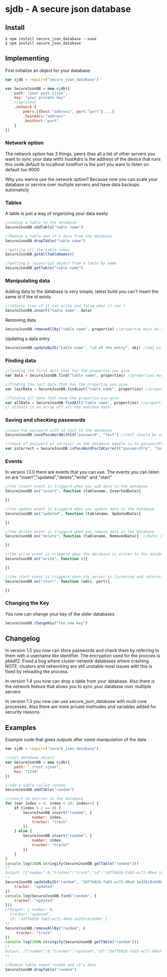 # sjdb - A secure json database

## Install
```shell
$ npm install secure_json_database --save 
$ npm install secure_json_database
```

## Implementing
First initialize an object for your database.
```js
var sjdb = require("secure_json_database")

var SecureJsonDB = new sjdb({
    path: "your path.sjson",
    key: "your private key"
    //optional
    ,network:{
        peers:[{host:"address", port:"port"},...]
        ,hostAdrs:"address"
        ,hostPort:"port"
    }
})
```
### Network option
The network option has 3 things, peers (has all a list of other servers you want to sync your data with)
hostAdrs is the address of the device that runs this code default to localhost
hostPort is the port you want to listen on default too 9000

Why you wanna use the network option? Because now you can scale your database or service over multiple servers and have data backups automaticly

### Tables
A table is just a way of organizing your data easily

```js
//adding a table to the database
SecureJsonDB.addTable("table name")

//Remove a table and it's data from the database
SecureJsonDB.dropTable("table name")

//getting all the table names
SecureJsonDB.getAllTableNames()

//getting a javascript object from a table by name
SecureJsonDB.getTable("table name")
```

### Manipulating data
Adding data to the database is very simple, latest build you can't insert the same id if the id exists

```js
//returns true if it can write and false when it can't
SecureJsonDB.insert("table name", data)
```

Removing data

```js
SecureJsonDB.removeAllBy("table name", propertie) //propertie must be a object for example {id: "the id of a entry"}
```

Updating a data entry

```js
SecureJsonDB.updateByID("table name", "id of the entry", obj) //obj is an object with the uptedated data in it
```

### Finding data

```js
//finding the first data that has the propertie you give
var data = SecureJsonDB.find("table name", properties) //properties must be an object

//finding the last data that has the propertie you give
var lastData = SecureJsonDB.findLast("table name", properties) //properties must be an object

//finding all data that have the propertie you give
var allData = SecureJsonDB.findAll("table name", properties) //properties must be an object
// allData is an array off all the matched data
```

### Saving and checking passwords

```js
//save the password with id test to the database
SecureJsonDB.savePassWordWithId("password", "test") //test should be unique

//check if password of id(test) in the database equele is to passwordTry and return a boolean
var isCorrect = SecureJsonDB.isPassWordForIdCorrect("passwordTry", "test")
```

### Events

In version 1.1.0 there are events that you can use. The events you can listen on are "insert","updated","delete","write" and "start"

```js
//the insert event is triggerd when you add data to the database
SecureJsonDB.on("insert", function (tablename, InsertedData){

})

//the update event is triggerd when you update data in the database
SecureJsonDB.on("updated", function (tablename, UpdatedData){

})

//the delete event is triggerd when you remove data in the database
SecureJsonDB.on("delete", function (tablename, RemovedData){  //Note: RemovedData is an array of all entries that are removed 

})

//the write event is triggerd when the database is writen to the database file
SecureJsonDB.on("write", function (){

})

//the start event is triggerd when the server is listening and returns the address, port
SecureJsonDB.on("start", function (adrs, port){

})
```

### Changing the Key

You now can change your key of the older databases 

```js
SecureJsonDB.changeKey("the new key")
``` 

## Changelog

In version 1.5 you now can store passwords and check them by referring to them with a username 
like identifier. The encryption used for the procces is pbkdf2. Fixed a bug where cluster network
databases where crashing. NOTE: clusters and networking are still unstable most issues with this
is fixed by reloading the process.

In version 1.4 you now can drop a table from your database. Also there is the network feature
that alows you to sync your database over multiple servers

In version 1.3 you now can use secure_json_database with multi core processes.
Also there are more private methodes and variables added for security reasons.

## Examples

Example code that gives outputs after some manipulation of the data
```js
var sjdb = require("secure_json_database")

//init database object
var SecureJsonDB = new sjdb({
    path: "./test.sjson",
    key: "1234"
})

//add a table called random
SecureJsonDB.addTable("random")

//insert 10 entries in the database 
for (var index = 0; index < 10; index++) {
    if (index % 2 == 0) {
        SecureJsonDB.insert("random", {
            number: index,
            tracker: "track"
        })
    } else {
        SecureJsonDB.insert("random", {
            number: index,
            tracker: "track2"
        })
    }
}
console.log(JSON.stringify(SecureJsonDB.getTable("random")))
/*
Output: [{"number":0,"tracker":"track","id":"3dffb82b-fab5-ec71-40ed-1e335c0c6d0e"},{"number":1,"tracker":"track2","id":"0c59b061-7fcc-5aaf-3404-b0f9e04bebb5"},{"number":2,"tracker":"track","id":"9b38aa89-0f86-b2a3-8e01-378555f0723b"},{"number":3,"tracker":"track2","id":"6f0ca13d-9fa6-7aa9-87e0-5bbe20bafaf5"},{"number":4,"tracker":"track","id":"8303240e-2b0e-af9e-f4d8-de9737794d3d"},{"number":5,"tracker":"track2","id":"44583255-e229-3a51-4c4b-7ca82c6d5e1c"},{"number":6,"tracker":"track","id":"0e72f972-0273-c075-0435-5f4e65b7e56f"},{"number":7,"tracker":"track2","id":"8e93747d-1606-a180-f40c-facd2ee3b3ee"},{"number":8,"tracker":"track","id":"55f5994f-cc55-cfe4-2768-e447eab634dc"},{"number":9,"tracker":"track2","id":"c80abb1a-3185-fb5c-f2ec-45d476cc85ad"}]
*/
SecureJsonDB.updateByID("random", "3dffb82b-fab5-ec71-40ed-1e335c0c6d0e", {
    tracker: "updated"
})
console.log(SecureJsonDB.find("random", {
    tracker: "updated"
}))
/*Output: { number: 0,
  tracker: 'updated',
  id: '3dffb82b-fab5-ec71-40ed-1e335c0c6d0e' }
*/
SecureJsonDB.removeAllBy("random", {
     tracker: "track"
})
console.log(JSON.stringify(SecureJsonDB.getTable("random")))
/*
Output: [{"number":0,"tracker":"updated","id":"3dffb82b-fab5-ec71-40ed-1e335c0c6d0e"},{"number":1,"tracker":"track2","id":"0c59b061-7fcc-5aaf-3404-b0f9e04bebb5"},{"number":3,"tracker":"track2","id":"6f0ca13d-9fa6-7aa9-87e0-5bbe20bafaf5"},{"number":5,"tracker":"track2","id":"44583255-e229-3a51-4c4b-7ca82c6d5e1c"},{"number":7,"tracker":"track2","id":"8e93747d-1606-a180-f40c-facd2ee3b3ee"},{"number":9,"tracker":"track2","id":"60ff12a2-4b89-f2d2-3738-d8d155716574"}]
*/

//Remove table named random and it's data 
SecureJsonDB.dropTable("random")
```